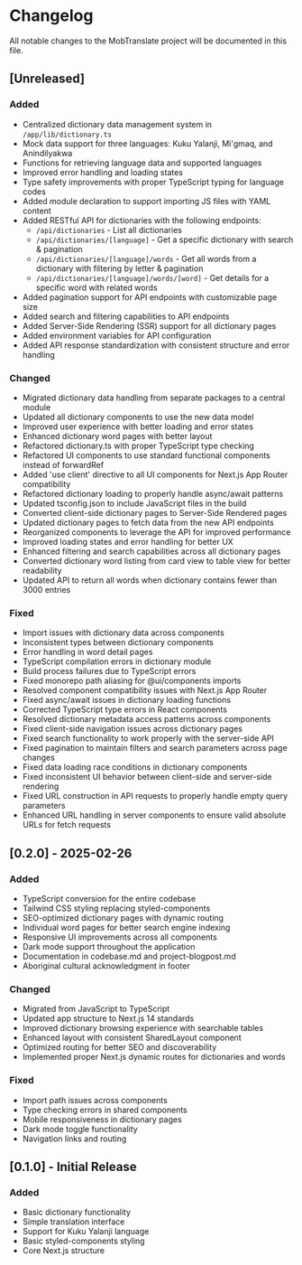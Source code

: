 # Changelog

All notable changes to the MobTranslate project will be documented in this file.

## [Unreleased]

### Added
- Centralized dictionary data management system in `/app/lib/dictionary.ts`
- Mock data support for three languages: Kuku Yalanji, Mi'gmaq, and Anindilyakwa
- Functions for retrieving language data and supported languages
- Improved error handling and loading states
- Type safety improvements with proper TypeScript typing for language codes
- Added module declaration to support importing JS files with YAML content
- Added RESTful API for dictionaries with the following endpoints:
  - `/api/dictionaries` - List all dictionaries
  - `/api/dictionaries/[language]` - Get a specific dictionary with search & pagination
  - `/api/dictionaries/[language]/words` - Get all words from a dictionary with filtering by letter & pagination
  - `/api/dictionaries/[language]/words/[word]` - Get details for a specific word with related words
- Added pagination support for API endpoints with customizable page size
- Added search and filtering capabilities to API endpoints
- Added Server-Side Rendering (SSR) support for all dictionary pages
- Added environment variables for API configuration
- Added API response standardization with consistent structure and error handling

### Changed
- Migrated dictionary data handling from separate packages to a central module
- Updated all dictionary components to use the new data model
- Improved user experience with better loading and error states
- Enhanced dictionary word pages with better layout
- Refactored dictionary.ts with proper TypeScript type checking
- Refactored UI components to use standard functional components instead of forwardRef
- Added 'use client' directive to all UI components for Next.js App Router compatibility
- Refactored dictionary loading to properly handle async/await patterns
- Updated tsconfig.json to include JavaScript files in the build
- Converted client-side dictionary pages to Server-Side Rendered pages
- Updated dictionary pages to fetch data from the new API endpoints
- Reorganized components to leverage the API for improved performance
- Improved loading states and error handling for better UX
- Enhanced filtering and search capabilities across all dictionary pages
- Converted dictionary word listing from card view to table view for better readability
- Updated API to return all words when dictionary contains fewer than 3000 entries

### Fixed
- Import issues with dictionary data across components
- Inconsistent types between dictionary components
- Error handling in word detail pages
- TypeScript compilation errors in dictionary module
- Build process failures due to TypeScript errors
- Fixed monorepo path aliasing for @ui/components imports
- Resolved component compatibility issues with Next.js App Router
- Fixed async/await issues in dictionary loading functions
- Corrected TypeScript type errors in React components
- Resolved dictionary metadata access patterns across components
- Fixed client-side navigation issues across dictionary pages
- Fixed search functionality to work properly with the server-side API
- Fixed pagination to maintain filters and search parameters across page changes
- Fixed data loading race conditions in dictionary components
- Fixed inconsistent UI behavior between client-side and server-side rendering
- Fixed URL construction in API requests to properly handle empty query parameters
- Enhanced URL handling in server components to ensure valid absolute URLs for fetch requests

## [0.2.0] - 2025-02-26

### Added
- TypeScript conversion for the entire codebase
- Tailwind CSS styling replacing styled-components
- SEO-optimized dictionary pages with dynamic routing
- Individual word pages for better search engine indexing
- Responsive UI improvements across all components
- Dark mode support throughout the application
- Documentation in codebase.md and project-blogpost.md
- Aboriginal cultural acknowledgment in footer

### Changed
- Migrated from JavaScript to TypeScript
- Updated app structure to Next.js 14 standards
- Improved dictionary browsing experience with searchable tables
- Enhanced layout with consistent SharedLayout component
- Optimized routing for better SEO and discoverability
- Implemented proper Next.js dynamic routes for dictionaries and words

### Fixed
- Import path issues across components
- Type checking errors in shared components
- Mobile responsiveness in dictionary pages
- Dark mode toggle functionality
- Navigation links and routing

## [0.1.0] - Initial Release

### Added
- Basic dictionary functionality
- Simple translation interface
- Support for Kuku Yalanji language
- Basic styled-components styling
- Core Next.js structure

